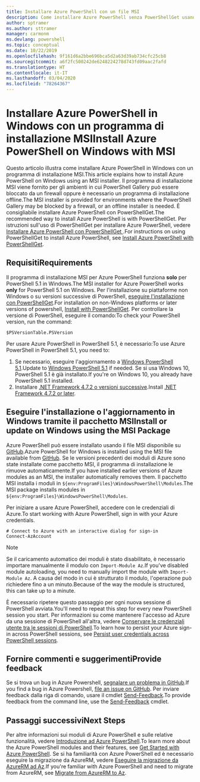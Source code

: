 ```yaml
---
title: Installare Azure PowerShell con un file MSI
description: Come installare Azure PowerShell senza PowerShellGet usando un programma di installazione MSI
author: sptramer
ms.author: sttramer
manager: carmonm
ms.devlang: powershell
ms.topic: conceptual
ms.date: 10/22/2019
ms.openlocfilehash: 9f161d6a2bbe696bca5d2a63d39ab734cfc25cb8
ms.sourcegitcommit: a6f2fc500242de6248224278d743fd09aac2fafd
ms.translationtype: HT
ms.contentlocale: it-IT
ms.lasthandoff: 03/04/2020
ms.locfileid: "78264367"
---
```

# <a name="install-azure-powershell-on-windows-with-msi"></a><span data-ttu-id="82268-103">Installare Azure PowerShell in Windows con un programma di installazione MSI</span><span class="sxs-lookup"><span data-stu-id="82268-103">Install Azure PowerShell on Windows with MSI</span></span>

<span data-ttu-id="82268-104">Questo articolo illustra come installare Azure PowerShell in Windows con un programma di installazione MSI.</span><span class="sxs-lookup"><span data-stu-id="82268-104">This article explains how to install Azure PowerShell on Windows using an MSI installer.</span></span> <span data-ttu-id="82268-105">Il programma di installazione MSI viene fornito per gli ambienti in cui PowerShell Gallery può essere bloccato da un firewall oppure è necessario un programma di installazione offline.</span><span class="sxs-lookup"><span data-stu-id="82268-105">The MSI installer is provided for environments where the PowerShell Gallery may be blocked by a firewall, or an offline installer is needed.</span></span> <span data-ttu-id="82268-106">È consigliabile installare Azure PowerShell con PowerShellGet.</span><span class="sxs-lookup"><span data-stu-id="82268-106">The recommended way to install Azure PowerShell is with PowerShellGet.</span></span> <span data-ttu-id="82268-107">Per istruzioni sull'uso di PowerShellGet per installare Azure PowerShell, vedere [Installare Azure PowerShell con PowerShellGet ](install-az-ps.md).</span><span class="sxs-lookup"><span data-stu-id="82268-107">For instructions on using PowerShellGet to install Azure PowerShell, see [Install Azure PowerShell with PowerShellGet](install-az-ps.md).</span></span>

## <a name="requirements"></a><span data-ttu-id="82268-108">Requisiti</span><span class="sxs-lookup"><span data-stu-id="82268-108">Requirements</span></span>

<span data-ttu-id="82268-109">Il programma di installazione MSI per Azure PowerShell funziona __solo__ per PowerShell 5.1 in Windows.</span><span class="sxs-lookup"><span data-stu-id="82268-109">The MSI installer for Azure PowerShell works __only__ for PowerShell 5.1 on Windows.</span></span> <span data-ttu-id="82268-110">Per l'installazione su piattaforme non Windows o su versioni successive di PowerShell, [eseguire l'installazione con PowerShellGet](install-az-ps.md).</span><span class="sxs-lookup"><span data-stu-id="82268-110">For installation on non-Windows platforms or later versions of powershell, [Install with PowerShellGet](install-az-ps.md).</span></span>
<span data-ttu-id="82268-111">Per controllare la versione di PowerShell, eseguire il comando:</span><span class="sxs-lookup"><span data-stu-id="82268-111">To check your PowerShell version, run the command:</span></span>

```powershell-interactive
$PSVersionTable.PSVersion
```

<span data-ttu-id="82268-112">Per usare Azure PowerShell in PowerShell 5.1, è necessario:</span><span class="sxs-lookup"><span data-stu-id="82268-112">To use Azure PowerShell in PowerShell 5.1, you need to:</span></span>

1. <span data-ttu-id="82268-113">Se necessario, eseguire l'aggiornamento a [Windows PowerShell 5.1](/powershell/scripting/install/installing-windows-powershell#upgrading-existing-windows-powershell).</span><span class="sxs-lookup"><span data-stu-id="82268-113">Update to [Windows PowerShell 5.1](/powershell/scripting/install/installing-windows-powershell#upgrading-existing-windows-powershell) if needed.</span></span> <span data-ttu-id="82268-114">Se si usa Windows 10, PowerShell 5.1 è già installato.</span><span class="sxs-lookup"><span data-stu-id="82268-114">If you're on Windows 10, you already have PowerShell 5.1 installed.</span></span>
2. <span data-ttu-id="82268-115">Installare [.NET Framework 4.7.2 o versioni successive](/dotnet/framework/install).</span><span class="sxs-lookup"><span data-stu-id="82268-115">Install [.NET Framework 4.7.2 or later](/dotnet/framework/install).</span></span>

## <a name="install-or-update-on-windows-using-the-msi-package"></a><span data-ttu-id="82268-116">Eseguire l'installazione o l'aggiornamento in Windows tramite il pacchetto MSI</span><span class="sxs-lookup"><span data-stu-id="82268-116">Install or update on Windows using the MSI Package</span></span>

<span data-ttu-id="82268-117">Azure PowerShell può essere installato usando il file MSI disponibile su [GitHub](https://github.com/Azure/azure-powershell/releases/tag/v3.5.0-February2020).</span><span class="sxs-lookup"><span data-stu-id="82268-117">Azure PowerShell for Windows is installed using the MSI file available from [GitHub](https://github.com/Azure/azure-powershell/releases/tag/v3.5.0-February2020).</span></span> <span data-ttu-id="82268-118">Se le versioni precedenti dei moduli di Azure sono state installate come pacchetto MSI, il programma di installazione le rimuove automaticamente.</span><span class="sxs-lookup"><span data-stu-id="82268-118">If you have installed earlier versions of Azure modules as an MSI, the installer automatically removes them.</span></span> <span data-ttu-id="82268-119">Il pacchetto MSI installa i moduli in `${env:ProgramFiles}\WindowsPowerShell\Modules`.</span><span class="sxs-lookup"><span data-stu-id="82268-119">The MSI package installs modules in `${env:ProgramFiles}\WindowsPowerShell\Modules`.</span></span>

<span data-ttu-id="82268-120">Per iniziare a usare Azure PowerShell, accedere con le credenziali di Azure.</span><span class="sxs-lookup"><span data-stu-id="82268-120">To start working with Azure PowerShell, sign in with your Azure credentials.</span></span>

```powershell-interactive
# Connect to Azure with an interactive dialog for sign-in
Connect-AzAccount
```

> [!NOTE]
>
> <span data-ttu-id="82268-121">Se il caricamento automatico dei moduli è stato disabilitato, è necessario importare manualmente il modulo con `Import-Module Az`.</span><span class="sxs-lookup"><span data-stu-id="82268-121">If you've disabled module autoloading, you need to manually import the module with `Import-Module Az`.</span></span> <span data-ttu-id="82268-122">A causa del modo in cui è strutturato il modulo, l'operazione può richiedere fino a un minuto.</span><span class="sxs-lookup"><span data-stu-id="82268-122">Because of the way the module is structured, this can take up to a minute.</span></span>

<span data-ttu-id="82268-123">È necessario ripetere questo passaggio per ogni nuova sessione di PowerShell avviata.</span><span class="sxs-lookup"><span data-stu-id="82268-123">You'll need to repeat this step for every new PowerShell session you start.</span></span> <span data-ttu-id="82268-124">Per informazioni su come mantenere l'accesso ad Azure da una sessione di PowerShell all'altra, vedere [Conservare le credenziali utente tra le sessioni di PowerShell](context-persistence.md).</span><span class="sxs-lookup"><span data-stu-id="82268-124">To learn how to persist your Azure sign-in across PowerShell sessions, see [Persist user credentials across PowerShell sessions](context-persistence.md).</span></span>

## <a name="provide-feedback"></a><span data-ttu-id="82268-125">Fornire commenti e suggerimenti</span><span class="sxs-lookup"><span data-stu-id="82268-125">Provide feedback</span></span>

<span data-ttu-id="82268-126">Se si trova un bug in Azure Powershell, [segnalare un problema in GitHub](https://github.com/Azure/azure-powershell/issues).</span><span class="sxs-lookup"><span data-stu-id="82268-126">If you find a bug in Azure Powershell, [file an issue on GitHub](https://github.com/Azure/azure-powershell/issues).</span></span>
<span data-ttu-id="82268-127">Per inviare feedback dalla riga di comando, usare il cmdlet [Send-Feedback](/powershell/module/az.accounts/send-feedback).</span><span class="sxs-lookup"><span data-stu-id="82268-127">To provide feedback from the command line, use the [Send-Feedback](/powershell/module/az.accounts/send-feedback) cmdlet.</span></span>

## <a name="next-steps"></a><span data-ttu-id="82268-128">Passaggi successivi</span><span class="sxs-lookup"><span data-stu-id="82268-128">Next Steps</span></span>

<span data-ttu-id="82268-129">Per altre informazioni sui moduli di Azure PowerShell e sulle relative funzionalità, vedere [Introduzione ad Azure PowerShell](get-started-azureps.md).</span><span class="sxs-lookup"><span data-stu-id="82268-129">To learn more about the Azure PowerShell modules and their features, see [Get Started with Azure PowerShell](get-started-azureps.md).</span></span>
<span data-ttu-id="82268-130">Se si ha familiarità con Azure PowerShell ed è necessario eseguire la migrazione da AzureRM, vedere [Eseguire la migrazione da AzureRM ad Az](migrate-from-azurerm-to-az.md).</span><span class="sxs-lookup"><span data-stu-id="82268-130">If you're familiar with Azure PowerShell and need to migrate from AzureRM, see [Migrate from AzureRM to Az](migrate-from-azurerm-to-az.md).</span></span>
